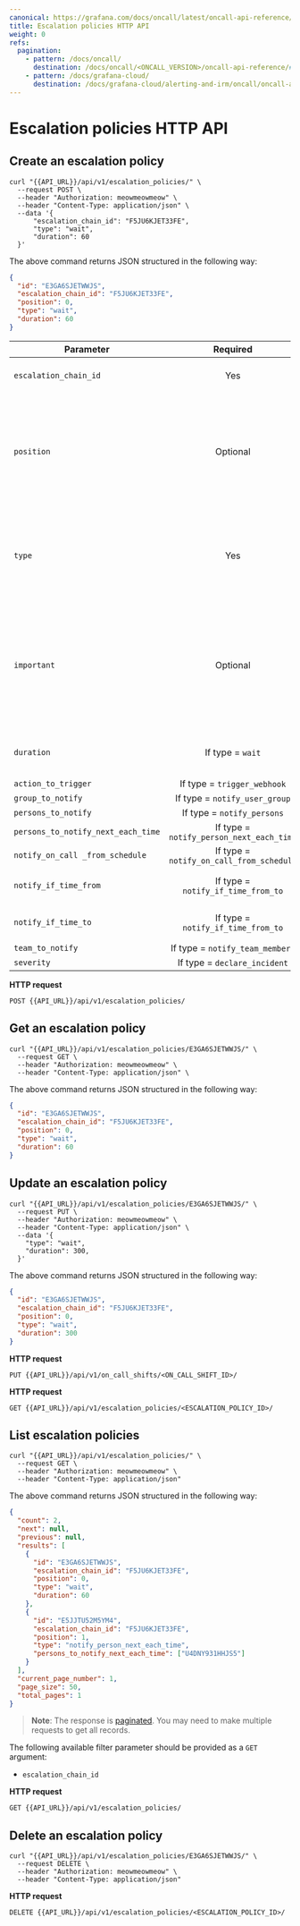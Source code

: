 ```yaml
---
canonical: https://grafana.com/docs/oncall/latest/oncall-api-reference/escalation_policies/
title: Escalation policies HTTP API
weight: 0
refs:
  pagination:
    - pattern: /docs/oncall/
      destination: /docs/oncall/<ONCALL_VERSION>/oncall-api-reference/#pagination
    - pattern: /docs/grafana-cloud/
      destination: /docs/grafana-cloud/alerting-and-irm/oncall/oncall-api-reference/#pagination
---
```


# Escalation policies HTTP API

## Create an escalation policy

```shell
curl "{{API_URL}}/api/v1/escalation_policies/" \
  --request POST \
  --header "Authorization: meowmeowmeow" \
  --header "Content-Type: application/json" \
  --data '{
      "escalation_chain_id": "F5JU6KJET33FE",
      "type": "wait",
      "duration": 60
  }'
```

The above command returns JSON structured in the following way:

```json
{
  "id": "E3GA6SJETWWJS",
  "escalation_chain_id": "F5JU6KJET33FE",
  "position": 0,
  "type": "wait",
  "duration": 60
}
```

| Parameter                          |                 Required                 | Description                                                                                                                                                                                                                                                                                 |
| ---------------------------------- | :--------------------------------------: | :------------------------------------------------------------------------------------------------------------------------------------------------------------------------------------------------------------------------------------------------------------------------------------------ |
| `escalation_chain_id`              |                   Yes                    | Each escalation policy is assigned to a specific escalation chain.                                                                                                                                                                                                                          |
| `position`                         |                 Optional                 | Escalation policies execute one after another starting from `position=0`. `Position=-1` will put the escalation policy to the end of the list. A new escalation policy created with a position of an existing escalation policy will move the old one (and all following) down in the list. |
| `type`                             |                   Yes                    | One of: `wait`, `notify_persons`, `notify_person_next_each_time`, `notify_on_call_from_schedule`, `notify_user_group`, `trigger_webhook`, `resolve`, `notify_whole_channel`, `notify_if_time_from_to`, `declare_incident`.                                                                                       |
| `important`                        |                 Optional                 | Default is `false`. Will assign "important" to personal notification rules if `true`. This can be used to distinguish alerts on which you want to be notified immediately by phone. Applicable for types `notify_persons`, `notify_team_members`, `notify_on_call_from_schedule`, and `notify_user_group`.         |
| `duration`                         |            If type = `wait`              | The duration, in seconds, when type `wait` is chosen. Valid values are: `60`, `300`, `900`, `1800`, `3600`.                                                                                                                                                                                 |
| `action_to_trigger`                |        If type = `trigger_webhook`        | ID of a webhook.                                                                                                                                                                                                                                                                |
| `group_to_notify`                  |      If type = `notify_user_group`       | ID of a `User Group`.                                                                                                                                                                                                                                                                       |
| `persons_to_notify`                |        If type = `notify_persons`        | List of user IDs.                                                                                                                                                                                                                                                                           |
| `persons_to_notify_next_each_time` | If type = `notify_person_next_each_time` | List of user IDs.                                                                                                                                                                                                                                                                           |
| `notify_on_call _from_schedule`    | If type = `notify_on_call_from_schedule` | ID of a Schedule.                                                                                                                                                                                                                                                                           |
| `notify_if_time_from`              |    If type = `notify_if_time_from_to`    | UTC time represents the beginning of the time period, for example `09:00:00Z`.                                                                                                                                                                                                              |
| `notify_if_time_to`                |    If type = `notify_if_time_from_to`    | UTC time represents the end of the time period, for example `18:00:00Z`.                                                                                                                                                                                                                    |
| `team_to_notify`                   |        If type = `notify_team_members`   | ID of a team.                                                                                                                                                                                                                                                                           |
| `severity`                         |        If type = `declare_incident`      | Severity of the incident.                                                                                                                                                                                                                                                                           |

**HTTP request**

`POST {{API_URL}}/api/v1/escalation_policies/`

## Get an escalation policy

```shell
curl "{{API_URL}}/api/v1/escalation_policies/E3GA6SJETWWJS/" \
  --request GET \
  --header "Authorization: meowmeowmeow" \
  --header "Content-Type: application/json" \
```

The above command returns JSON structured in the following way:

```json
{
  "id": "E3GA6SJETWWJS",
  "escalation_chain_id": "F5JU6KJET33FE",
  "position": 0,
  "type": "wait",
  "duration": 60
}
```

## Update an escalation policy

```shell
curl "{{API_URL}}/api/v1/escalation_policies/E3GA6SJETWWJS/" \
  --request PUT \
  --header "Authorization: meowmeowmeow" \
  --header "Content-Type: application/json" \
  --data '{
    "type": "wait",
    "duration": 300,
  }'
```

The above command returns JSON structured in the following way:

```json
{
  "id": "E3GA6SJETWWJS",
  "escalation_chain_id": "F5JU6KJET33FE",
  "position": 0,
  "type": "wait",
  "duration": 300
}
```

**HTTP request**

`PUT {{API_URL}}/api/v1/on_call_shifts/<ON_CALL_SHIFT_ID>/`

**HTTP request**

`GET {{API_URL}}/api/v1/escalation_policies/<ESCALATION_POLICY_ID>/`

## List escalation policies

```shell
curl "{{API_URL}}/api/v1/escalation_policies/" \
  --request GET \
  --header "Authorization: meowmeowmeow" \
  --header "Content-Type: application/json"
```

The above command returns JSON structured in the following way:

```json
{
  "count": 2,
  "next": null,
  "previous": null,
  "results": [
    {
      "id": "E3GA6SJETWWJS",
      "escalation_chain_id": "F5JU6KJET33FE",
      "position": 0,
      "type": "wait",
      "duration": 60
    },
    {
      "id": "E5JJTU52M5YM4",
      "escalation_chain_id": "F5JU6KJET33FE",
      "position": 1,
      "type": "notify_person_next_each_time",
      "persons_to_notify_next_each_time": ["U4DNY931HHJS5"]
    }
  ],
  "current_page_number": 1,
  "page_size": 50,
  "total_pages": 1
}
```

> **Note**: The response is [paginated](ref:pagination). You may need to make multiple requests to get all records.

The following available filter parameter should be provided as a `GET` argument:

- `escalation_chain_id`

**HTTP request**

`GET {{API_URL}}/api/v1/escalation_policies/`

## Delete an escalation policy

```shell
curl "{{API_URL}}/api/v1/escalation_policies/E3GA6SJETWWJS/" \
  --request DELETE \
  --header "Authorization: meowmeowmeow" \
  --header "Content-Type: application/json"
```

**HTTP request**

`DELETE {{API_URL}}/api/v1/escalation_policies/<ESCALATION_POLICY_ID>/`
